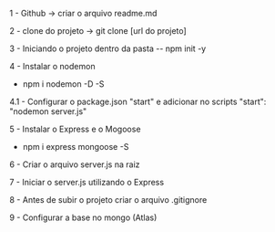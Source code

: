 1 - Github -> criar o arquivo readme.md

2 - clone do projeto
 -> git clone [url do projeto]

3 - Iniciando o projeto dentro da pasta
 -- npm init -y

4 - Instalar o nodemon
  - npm i nodemon -D -S

4.1 - Configurar o package.json "start"  e adicionar no scripts "start": "nodemon server.js"

5 - Instalar o Express e o Mogoose
 - npm i express mongoose -S

6 - Criar o arquivo server.js na raiz

7 - Iniciar o server.js utilizando o Express

8 - Antes de subir o projeto criar o arquivo .gitignore 

9 - Configurar a base no mongo (Atlas)



